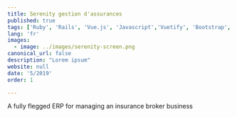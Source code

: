 ```yaml
---
title: Serenity gestion d'assurances
published: true
tags: ['Ruby', 'Rails', 'Vue.js', 'Javascript','Vuetify', 'Bootstrap', 'HTML', 'CSS', 'AWS', 'Postgres', 'Circle-Ci', 'Jest', 'Minitest', 'Rspec']
lang: 'fr'
images:
  - image: ../images/serenity-screen.png
canonical_url: false
description: "Lorem ipsum"
website: null
date: '5/2019'
order: 1

---
```


A fully flegged ERP for managing an insurance broker business


